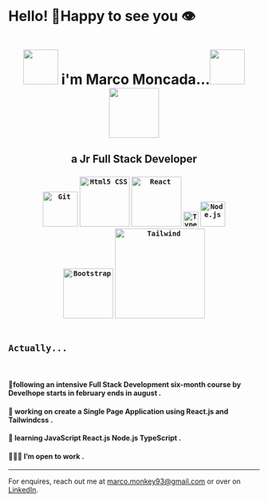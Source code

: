 # **Hello!** 🍌Happy to see you 👁 
<h1 align="center"><img src="https://c.tenor.com/Mtt_u2FtYBkAAAAC/coffee-code.gif" width="70"> i'm Marco Moncada...<img src="https://c.tenor.com/UTxKJNlZilwAAAAi/luffy-monkey-d-luffy.gif" width="70" ><img src="https://i.pinimg.com/originals/33/7a/f3/337af398877b856f25624144420a5230.gif" width="100"> </h1>


<h2 align="center"><b>a Jr Full Stack Developer</b></h2>


<h3 align="center" width="100vw">
  <code><img alt="Git" src="https://git-scm.com/images/logos/1color-darkbg@2x.png" width="70"></code>
    <code><img alt="Html5 CSS" src="https://www.freepnglogos.com/uploads/html5-logo-png/html5-logo-devextreme-multi-purpose-controls-html-javascript-3.png" width="100" ></code>
    <code><img alt="React" src="https://img.shields.io/badge/React-20232a.svg?logo=react&logoColor=%2361DAFB" width="100"></code>
    <code><img alt="TypeScript" src="https://upload.wikimedia.org/wikipedia/commons/thumb/4/4c/Typescript_logo_2020.svg/1200px-Typescript_logo_2020.svg.png" width="30"></code>
    <code><img alt="Node.js" src="https://iconape.com/wp-content/png_logo_vector/node-js-2.png" width="50"></code>
  <br>
    <code><img alt="Bootstrap" src="https://seeklogo.com/images/B/bootstrap-logo-69A1CCC10B-seeklogo.com.png" width="100"></code>
     <code><img alt="Tailwind" src="https://upload.wikimedia.org/wikipedia/commons/thumb/9/95/Tailwind_CSS_logo.svg/2560px-Tailwind_CSS_logo.svg.png" width="180">
  </code>
  
</h3>

<h2><code>Actually...</code></h2>

<br>
<h4>📙following an intensive Full Stack Development six-month course by <strong>Develhope</strong> starts in february ends in august .</h4>
<h4> 🔭 working on create a Single Page Application using React.js and Tailwindcss .</h4>
<h4> 🌱 learning JavaScript React.js Node.js TypeScript .</h4>
<h4> 👩🏻‍💻 I’m open to work .</h4>

---

<p align="center">

For enquires, reach out me at <a href="mailto:marco.monkey93@gmail.com">marco.monkey93@gmail.com</a> or over on <a href="https://www.linkedin.com/in/marco-monkey-moncada/" target="_blank">LinkedIn</a>.

</p>
